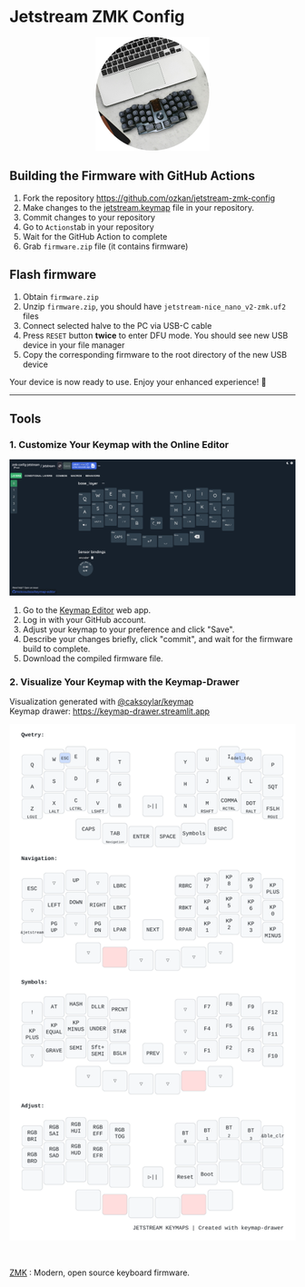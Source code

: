 # Jetstream ZMK Config 


<p align="center">
<a href="JETSTREAM.png">
<img src="Jetstream.png" alt="Jeststream Keyboard" width="200">
</a>
</p> 


## Building the Firmware with GitHub Actions

1. Fork the repository https://github.com/ozkan/jetstream-zmk-config  
2. Make changes to the [jetstream.keymap](config/jetstream.keymap) file in your repository.  
3. Commit changes to your repository
4. Go to `Actions`tab in your repository
5. Wait for the GitHub Action to complete
6. Grab `firmware.zip` file (it contains firmware)

## Flash firmware

1. Obtain `firmware.zip`
2. Unzip `firmware.zip`, you should have `jetstream-nice_nano_v2-zmk.uf2` files
3. Connect selected halve to the PC via USB-C cable
4. Press `RESET` button **twice** to enter DFU mode. You should see new USB device in your file manager
5. Copy the corresponding firmware to the root directory of the new USB device

 Your device is now ready to use. Enjoy your enhanced experience! :tada:



--- 
## Tools


### 1. Customize Your Keymap with the Online Editor 


[![keymap editor](keymap-editor.png)](https://nickcoutsos.github.io/keymap-editor/)

1. Go to the [Keymap Editor](https://nickcoutsos.github.io/keymap-editor/) web app.
2. Log in with your GitHub account.
3. Adjust your keymap to your preference and click "Save".
4. Describe your changes briefly, click "commit", and wait for the firmware build to complete.
5. Download the compiled firmware file.



### 2. Visualize Your Keymap with the Keymap-Drawer
Visualization generated with [@caksoylar/keymap](https://github.com/caksoylar/keymap-drawer)  
Keymap drawer: https://keymap-drawer.streamlit.app

![jetstream keymap](./keymap-drawer/jetstream.svg)


<br>

[ZMK](https://zmk.dev) : Modern, open source keyboard firmware.
